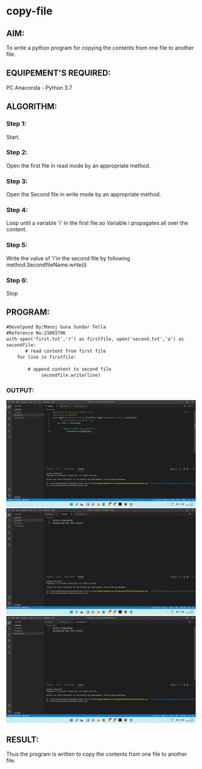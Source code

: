 # copy-file
## AIM:
To write a python program for copying the contents from one file to another file.
## EQUIPEMENT'S REQUIRED: 
PC
Anaconda - Python 3.7
## ALGORITHM: 
### Step 1:
Start.

### Step 2: 
Open the first file in read mode by an appropriate method.
 
### Step 3: 
Open the Second file in write mode by an appropriate method.

### Step 4:  
Loop until a variable 'i' in the first file.so Variable i propagates all over the content.

### Step 5: 
Write the value of 'i'in the second file by following method.SecondfileName.write(i)

### Step 6: 
Stop

## PROGRAM:
```
#Develpoed By:Manoj Guna Sundar Tella
#Reference No:21003796
with open('first.txt','r') as firstfile, open('second.txt','a') as secondfile:
       # read content from first file
    for line in firstfile:
               
        # append content to second file
             secondfile.write(line)
```
### OUTPUT:
![Github logo](copy.png)
![Github logo](copy1.png)
![Github logo](copy2.png)




## RESULT:
Thus the program is written to copy the contents from one file to another file.

